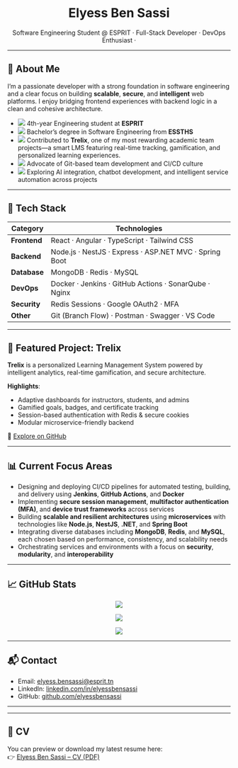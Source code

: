<h1 align="center">Elyess Ben Sassi</h1>
<p align="center">
  Software Engineering Student @ ESPRIT · Full-Stack Developer · DevOps Enthusiast ·
</p>

---

## 🧭 About Me

I’m a passionate developer with a strong foundation in software engineering and a clear focus on building **scalable**, **secure**, and **intelligent** web platforms. I enjoy bridging frontend experiences with backend logic in a clean and cohesive architecture.

- <img src="https://img.shields.io/badge/ESPRIT-Engineering_Student-blue?style=flat-square&logo=graduation-cap&logoColor=white" /> 4th-year Engineering student at **ESPRIT**
- <img src="https://img.shields.io/badge/ESSTHS-Bachelor_in_Software_Engineering-lightgrey?style=flat-square&logo=book&logoColor=white" /> Bachelor’s degree in Software Engineering from **ESSTHS**
- <img src="https://img.shields.io/badge/Trelix-Team_Project-green?style=flat-square&logo=github&logoColor=white" /> Contributed to **Trelix**, one of my most rewarding academic team projects—a smart LMS featuring real-time tracking, gamification, and personalized learning experiences.
- <img src="https://img.shields.io/badge/Team_Git_CI%2FCD-Collaborator-blueviolet?style=flat-square&logo=git&logoColor=white" /> Advocate of Git-based team development and CI/CD culture
- <img src="https://img.shields.io/badge/AI_Integration-Chatbots_&_Smart_Services-yellow?style=flat-square&logo=openai&logoColor=white" /> Exploring AI integration, chatbot development, and intelligent service automation across projects

---

## 💼 Tech Stack

| Category     | Technologies |
|--------------|--------------|
| **Frontend** | React · Angular · TypeScript · Tailwind CSS |
| **Backend**  | Node.js · NestJS · Express · ASP.NET MVC · Spring Boot |
| **Database** | MongoDB · Redis · MySQL |
| **DevOps**   | Docker · Jenkins · GitHub Actions · SonarQube · Nginx |
| **Security** | Redis Sessions · Google OAuth2 · MFA |
| **Other**    | Git (Branch Flow) · Postman · Swagger · VS Code |

---

## 🚀 Featured Project: Trelix

**Trelix** is a personalized Learning Management System powered by intelligent analytics, real-time gamification, and secure architecture.

**Highlights**:
- Adaptive dashboards for instructors, students, and admins
- Gamified goals, badges, and certificate tracking
- Session-based authentication with Redis & secure cookies
- Modular microservice-friendly backend

🔗 [Explore on GitHub](https://github.com/EyaNehdi/E-Learning_IntegratedLMS)

---

## 📊 Current Focus Areas

- Designing and deploying CI/CD pipelines for automated testing, building, and delivery using **Jenkins**, **GitHub Actions**, and **Docker**
- Implementing **secure session management**, **multifactor authentication (MFA)**, and **device trust frameworks** across services
- Building **scalable and resilient architectures** using **microservices** with technologies like **Node.js**, **NestJS**, **.NET**, and **Spring Boot**
- Integrating diverse databases including **MongoDB**, **Redis**, and **MySQL**, each chosen based on performance, consistency, and scalability needs
- Orchestrating services and environments with a focus on **security**, **modularity**, and **interoperability**

---

## 📈 GitHub Stats

<p align="center">
  <img src="https://github-readme-stats.vercel.app/api?username=elyessbensassi&show_icons=true&theme=tokyonight&hide_title=true&count_private=true" />
</p>

<p align="center">
  <img src="https://github-readme-streak-stats.herokuapp.com/?user=elyessbensassi&theme=tokyonight&hide_border=true" />
</p>

<p align="center">
  <img src="https://github-readme-stats.vercel.app/api/top-langs/?username=elyessbensassi&layout=compact&theme=tokyonight" />
</p>

---

## 📬 Contact

- Email: [elyess.bensassi@esprit.tn](mailto:elyess.bensassi@esprit.tn)  
- LinkedIn: [linkedin.com/in/elyessbensassi](https://www.linkedin.com/in/elyess-ben-sassi-7a7253224/)  
- GitHub: [github.com/elyessbensassi](https://github.com/elyessbensassi)

---
---

## 📄 CV

You can preview or download my latest resume here:  
👉 [Elyess Ben Sassi – CV (PDF)](https://github.com/elyessbensassi/elyessbensassi/blob/main/Elyess_Ben_Sassi_CV.pdf)

